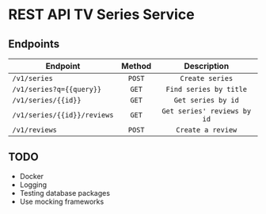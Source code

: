 # REST API TV Series Service

## Endpoints

| Endpoint                    | Method | Description |
| --------------------------- | :----: | :-------------------------: |
| `/v1/series`                | `POST` | `Create series`             |
| `/v1/series?q={{query}}`    | `GET`  | `Find series by title`      |
| `/v1/series/{{id}}`         | `GET`  | `Get series by id`          |
| `/v1/series/{{id}}/reviews` | `GET`  | `Get series' reviews by id` |
| `/v1/reviews`               | `POST` | `Create a review`           |

## TODO

- Docker
- Logging 
- Testing database packages
- Use mocking frameworks
